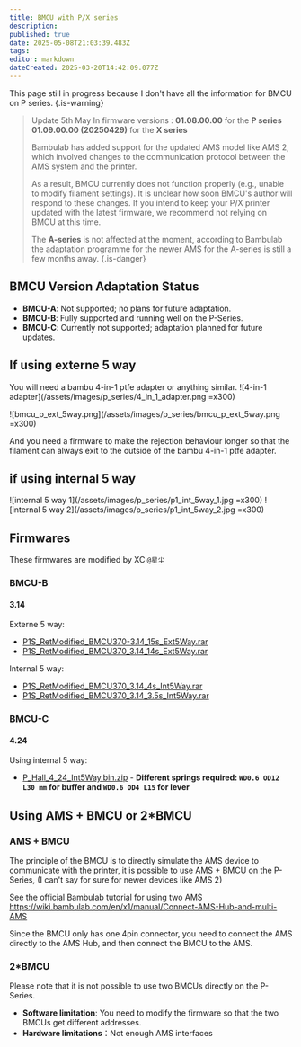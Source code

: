 ```yaml
---
title: BMCU with P/X series
description: 
published: true
date: 2025-05-08T21:03:39.483Z
tags: 
editor: markdown
dateCreated: 2025-03-20T14:42:09.077Z
---
```


This page still in progress because I don't have all the information for BMCU on P series.
{.is-warning}


> Update 5th May
> In firmware versions :
**01.08.00.00** for the **P series**
**01.09.00.00 (20250429)** for the **X series**
>
>Bambulab has added support for the updated AMS model like AMS 2, which involved changes to the communication protocol between the AMS system and the printer. 
>
>As a result, BMCU currently does not function properly (e.g., unable to modify filament settings). It is unclear how soon BMCU's author will respond to these changes. If you intend to keep your P/X printer updated with the latest firmware, we recommend not relying on BMCU at this time.
>
>The **A-series** is not affected at the moment, according to Bambulab the adaptation programme for the newer AMS for the A-series is still a few months away.
{.is-danger}


## BMCU Version Adaptation Status

- **BMCU-A**: Not supported; no plans for future adaptation.
- **BMCU-B**: Fully supported and running well on the P-Series.
- **BMCU-C**: Currently not supported; adaptation planned for future updates.

## If using externe 5 way

You will need a bambu 4-in-1 ptfe adapter or anything similar.
![4-in-1 adapter](/assets/images/p_series/4_in_1_adapter.png =x300)

![bmcu_p_ext_5way.png](/assets/images/p_series/bmcu_p_ext_5way.png =x300)

And you need a firmware to make the rejection behaviour longer so that the filament can always exit to the outside of the bambu 4-in-1 ptfe adapter.

## if using internal 5 way

![internal 5 way 1](/assets/images/p_series/p1_int_5way_1.jpg =x300)
![internal 5 way 2](/assets/images/p_series/p1_int_5way_2.jpg =x300)


## Firmwares

These firmwares are modified by XC `@星尘`

### BMCU-B

#### 3.14
Externe 5 way:
- [P1S_RetModified_BMCU370-3.14_15s_Ext5Way.rar](/assets/files/download_center/p_series/P1S_RetModified_BMCU370-3.14_15s_Ext5Way.rar)
- [P1S_RetModified_BMCU370_3.14_14s_Ext5Way.rar](/assets/files/download_center/p_series/P1S_RetModified_BMCU370_3.14_14s_Ext5Way.rar)

Internal 5 way:
- [P1S_RetModified_BMCU370_3.14_4s_Int5Way.rar](/assets/files/download_center/p_series/P1S_RetModified_BMCU370_3.14_4s_Int5Way.rar)
- [P1S_RetModified_BMCU370_3.14_3.5s_Int5Way.rar](/assets/files/download_center/p_series/P1S_RetModified_BMCU370_3.14_3.5s_Int5Way.rar)

### BMCU-C

#### 4.24
Using internal 5 way:

- [P_Hall_4_24_Int5Way.bin.zip](/assets/files/download_center/p_series/P_Hall_4_24_Int5Way.bin.zip) -  **Different springs required: `WD0.6 OD12 L30 mm` for buffer and `WD0.6 OD4 L15` for lever**

## Using AMS + BMCU or 2\*BMCU

### AMS + BMCU

The principle of the BMCU is to directly simulate the AMS device to communicate with the printer, it is possible to use AMS + BMCU on the P-Series, (I can't say for sure for newer devices like AMS 2)

See the official Bambulab tutorial for using two AMS https://wiki.bambulab.com/en/x1/manual/Connect-AMS-Hub-and-multi-AMS

Since the BMCU only has one 4pin connector, you need to connect the AMS directly to the AMS Hub, and then connect the BMCU to the AMS.

### 2\*BMCU

Please note that it is not possible to use two BMCUs directly on the P-Series.
- **Software limitation**: You need to modify the firmware so that the two BMCUs get different addresses.
- **Hardware limitations**：Not enough AMS interfaces
